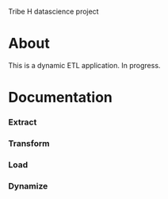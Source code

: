 Tribe H datascience project

# About
This is a dynamic ETL application. In progress.

# Documentation
### Extract


### Transform
### Load
### Dynamize
